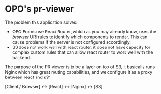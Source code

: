 # OPO's pr-viewer
The problem this application solves:

 - OPO Forms use React Router, which as you may already know, uses the *browser* URI rules to identify which components to render. This can cause problems if the server is not configured accordingly.
 - S3 does not work well with react router, it does not have capacity for complex custom rules that can allow react router to work well with the backend.

The purpose of the PR viewer is to be a layer on top of S3, it basically runs Nginx which has great routing capabilities, and we configure it as a proxy between react and s3:

[Client / Browser] <-> [React] <-> [Nginx] <-> [S3]